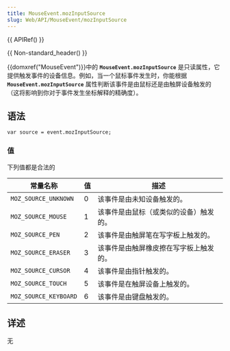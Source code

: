 ```yaml
---
title: MouseEvent.mozInputSource
slug: Web/API/MouseEvent/mozInputSource
---
```

{{ APIRef() }}

{{ Non-standard_header() }}

{{domxref("MouseEvent")}}中的 **`MouseEvent.mozInputSource`** 是只读属性，它提供触发事件的设备信息。例如，当一个鼠标事件发生时，你能根据 **`MouseEvent.mozInputSource`** 属性判断该事件是由鼠标还是由触屏设备触发的（这将影响到你对于事件发生坐标解释的精确度）。

## 语法

```plain
var source = event.mozInputSource;
```

### 值

下列值都是合法的

| 常量名称              | 值  | 描述                                   |
| --------------------- | --- | -------------------------------------- |
| `MOZ_SOURCE_UNKNOWN`  | 0   | 该事件是由未知设备触发的。             |
| `MOZ_SOURCE_MOUSE`    | 1   | 该事件是由鼠标（或类似的设备）触发的。 |
| `MOZ_SOURCE_PEN`      | 2   | 该事件是由触屏笔在写字板上触发的。     |
| `MOZ_SOURCE_ERASER`   | 3   | 该事件是由触屏橡皮擦在写字板上触发的。 |
| `MOZ_SOURCE_CURSOR`   | 4   | 该事件是由指针触发的。                 |
| `MOZ_SOURCE_TOUCH`    | 5   | 该事件是在触屏设备上触发的。           |
| `MOZ_SOURCE_KEYBOARD` | 6   | 该事件是由键盘触发的。                 |

## 详述

无

